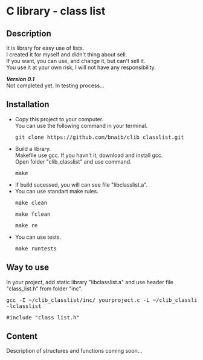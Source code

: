 # C library - class list  
## Description  
It is library for easy use of lists.  
I created it for myself and didn't thing about sell.  
If you want, you can use, and change it, but can't sell it.  
You use it at your own risk, I will not have any responsibility.  
  
***Version 0.1***  
Not completed yet. In testing process...  
  
## Installation
- Сopy this project to your computer.  
You can use the following command in your terminal.  
    <pre>git clone https://github.com/bnaib/clib_classlist.git</pre>  
- Build a library.  
Makefile use gcc. If you havn't it, download and install gcc.  
Open folder "clib_classlist" and use command.
    <pre>make</pre>  
- If build sucessed, you will can see file "libclasslist.a".
- You can use standart make rules.  
    <pre>make clean</pre>  
    <pre>make fclean</pre>  
    <pre>make re</pre>  
- You can use tests.  
    <pre>make runtests</pre>  
  
## Way to use  
In your project, add static library "libclasslist.a" and
use header file "class_list.h" from folder "inc".  
    <pre>gcc -I ~/clib_classlist/inc/ yourproject.c -L ~/clib_classlist/ -lclasslist</pre>
    <pre>#include "class_list.h"</pre>  
  
## Content  
Description of structures and functions coming soon...
